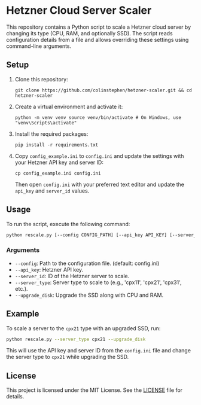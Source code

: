 # Hetzner Cloud Server Scaler

This repository contains a Python script to scale a Hetzner cloud server by changing its type (CPU, RAM, and optionally SSD). The script reads configuration details from a file and allows overriding these settings using command-line arguments.

## Setup

1. Clone this repository:
   
   `git clone https://github.com/colinstephen/hetzner-scaler.git && cd hetzner-scaler`

2. Create a virtual environment and activate it:

    `python -m venv venv source venv/bin/activate # On Windows, use "venv\Scripts\activate"`

3. Install the required packages:

   `pip install -r requirements.txt`

4. Copy `config_example.ini` to `config.ini` and update the settings with your Hetzner API key and server ID:

    `cp config_example.ini config.ini`

    Then open `config.ini` with your preferred text editor and update the `api_key` and `server_id` values.

## Usage

To run the script, execute the following command:

```bash
python rescale.py [--config CONFIG_PATH] [--api_key API_KEY] [--server_id SERVER_ID] [--server_type SERVER_TYPE] [--upgrade_disk]
```

### Arguments

- `--config`: Path to the configuration file. (default: config.ini)
- `--api_key`: Hetzner API key.
- `--server_id`: ID of the Hetzner server to scale.
- `--server_type`: Server type to scale to (e.g., 'cpx11', 'cpx21', 'cpx31', etc.).
- `--upgrade_disk`: Upgrade the SSD along with CPU and RAM.

## Example

To scale a server to the `cpx21` type with an upgraded SSD, run:

```bash
python rescale.py --server_type cpx21 --upgrade_disk
```

This will use the API key and server ID from the `config.ini` file and change the server type to `cpx21` while upgrading the SSD.

## License

This project is licensed under the MIT License. See the [LICENSE](LICENSE) file for details.

